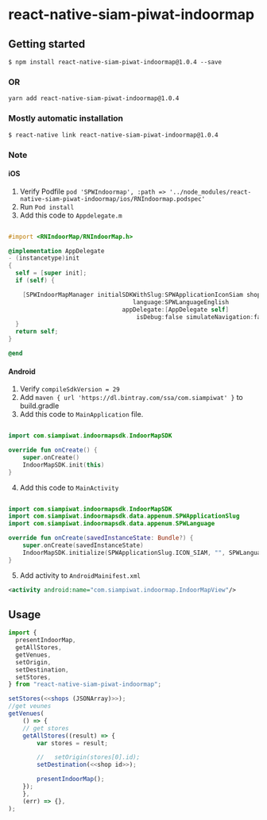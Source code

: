 # react-native-siam-piwat-indoormap

## Getting started

`$ npm install react-native-siam-piwat-indoormap@1.0.4 --save`

### OR

`yarn add react-native-siam-piwat-indoormap@1.0.4`

### Mostly automatic installation

`$ react-native link react-native-siam-piwat-indoormap@1.0.4`

### Note

#### iOS

1. Verify Podfile `pod 'SPWIndoormap', :path => '../node_modules/react-native-siam-piwat-indoormap/ios/RNIndoormap.podspec'`
2. Run `Pod install`
3. Add this code to `Appdelegate.m`

```objective-c

#import <RNIndoorMap/RNIndoorMap.h>

@implementation AppDelegate
- (instancetype)init
{
  self = [super init];
  if (self) {

    [SPWIndoorMapManager initialSDKWithSlug:SPWApplicationIconSiam shops:@[]
                                   language:SPWLanguageEnglish
                                appDelegate:[AppDelegate self]
                                    isDebug:false simulateNavigation:false];
  }
  return self;
}

@end

```

#### Android

1. Verify `compileSdkVersion = 29`
2. Add `maven { url 'https://dl.bintray.com/ssa/com.siampiwat' }` to build.gradle
3. Add this code to `MainApplication` file.

```kotlin

import com.siampiwat.indoormapsdk.IndoorMapSDK

override fun onCreate() {
	super.onCreate()
	IndoorMapSDK.init(this)
}

```

4. Add this code to `MainActivity`

```kotlin

import com.siampiwat.indoormapsdk.IndoorMapSDK
import com.siampiwat.indoormapsdk.data.appenum.SPWApplicationSlug
import com.siampiwat.indoormapsdk.data.appenum.SPWLanguage

override fun onCreate(savedInstanceState: Bundle?) {
	super.onCreate(savedInstanceState)
	IndoorMapSDK.initialize(SPWApplicationSlug.ICON_SIAM, "", SPWLanguage.TH, true)
}

```

5. Add activity to `AndroidMainifest.xml`

```xml
<activity android:name="com.siampiwat.indoormap.IndoorMapView"/>
```

## Usage

```javascript
import {
  presentIndoorMap,
  getAllStores,
  getVenues,
  setOrigin,
  setDestination,
  setStores,
} from "react-native-siam-piwat-indoormap";

setStores(<<shops (JSONArray)>>);
//get veunes
getVenues(
	() => {
	// get stores
	getAllStores((result) => {
		var stores = result;

		//   setOrigin(stores[0].id);
		setDestination(<<shop id>>);

		presentIndoorMap();
	});
	},
	(err) => {},
);

```
